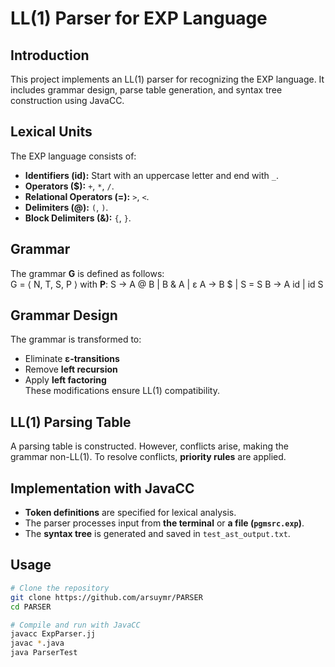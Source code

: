 # LL(1) Parser for EXP Language

## Introduction
This project implements an LL(1) parser for recognizing the EXP language. It includes grammar design, parse table generation, and syntax tree construction using JavaCC.

## Lexical Units
The EXP language consists of:  
- **Identifiers (id):** Start with an uppercase letter and end with `_`.  
- **Operators ($):** `+`, `*`, `/`.  
- **Relational Operators (=):** `>`, `<`.  
- **Delimiters (@):** `(`, `)`.  
- **Block Delimiters (&):** `{`, `}`.

## Grammar

The grammar **G** is defined as follows:  
G = ⟨ N, T, S, P ⟩ with **P**: 
S → A @ B | B & A | ε A → B $ | S = S B → A id | id S

## Grammar Design
The grammar is transformed to:  
- Eliminate **ε-transitions**  
- Remove **left recursion**  
- Apply **left factoring**  
These modifications ensure LL(1) compatibility.

## LL(1) Parsing Table
A parsing table is constructed. However, conflicts arise, making the grammar non-LL(1). To resolve conflicts, **priority rules** are applied.

## Implementation with JavaCC
- **Token definitions** are specified for lexical analysis.  
- The parser processes input from **the terminal** or **a file (`pgmsrc.exp`)**.  
- The **syntax tree** is generated and saved in `test_ast_output.txt`.  

## Usage
```bash
# Clone the repository
git clone https://github.com/arsuymr/PARSER
cd PARSER

# Compile and run with JavaCC
javacc ExpParser.jj
javac *.java
java ParserTest
